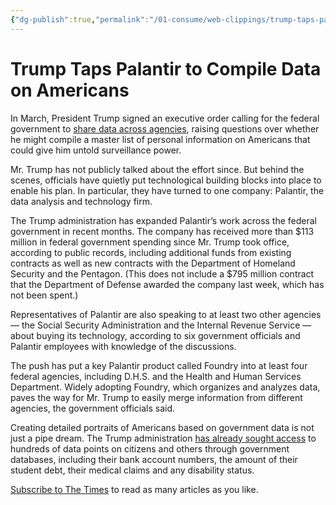 ```yaml
---
{"dg-publish":true,"permalink":"/01-consume/web-clippings/trump-taps-palantir-to-compile-data-on-americans/","title":"Trump Taps Palantir to Compile Data on Americans","tags":["clippings"]}
---
```


# Trump Taps Palantir to Compile Data on Americans
In March, President Trump signed an executive order calling for the federal government to [share data across agencies](https://www.whitehouse.gov/presidential-actions/2025/03/stopping-waste-fraud-and-abuse-by-eliminating-information-silos/), raising questions over whether he might compile a master list of personal information on Americans that could give him untold surveillance power.

Mr. Trump has not publicly talked about the effort since. But behind the scenes, officials have quietly put technological building blocks into place to enable his plan. In particular, they have turned to one company: Palantir, the data analysis and technology firm.

The Trump administration has expanded Palantir’s work across the federal government in recent months. The company has received more than $113 million in federal government spending since Mr. Trump took office, according to public records, including additional funds from existing contracts as well as new contracts with the Department of Homeland Security and the Pentagon. (This does not include a $795 million contract that the Department of Defense awarded the company last week, which has not been spent.)

Representatives of Palantir are also speaking to at least two other agencies — the Social Security Administration and the Internal Revenue Service — about buying its technology, according to six government officials and Palantir employees with knowledge of the discussions.

The push has put a key Palantir product called Foundry into at least four federal agencies, including D.H.S. and the Health and Human Services Department. Widely adopting Foundry, which organizes and analyzes data, paves the way for Mr. Trump to easily merge information from different agencies, the government officials said.

Creating detailed portraits of Americans based on government data is not just a pipe dream. The Trump administration [has already sought access](https://www.nytimes.com/2025/04/09/us/politics/trump-musk-data-access.html) to hundreds of data points on citizens and others through government databases, including their bank account numbers, the amount of their student debt, their medical claims and any disability status.

[Subscribe to The Times](https://www.nytimes.com/subscription?campaignId=8WXW7) to read as many articles as you like.
